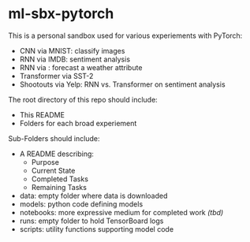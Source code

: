 # ml-sbx-pytorch
This is a personal sandbox used for various experiements with PyTorch:
* CNN via MNIST: classify images
* RNN via IMDB: sentiment analysis
* RNN via <tbd>: forecast a weather attribute
* Transformer via SST-2
* Shootouts via Yelp: RNN vs. Transformer on sentiment analysis

The root directory of this repo should include:
* This README
* Folders for each broad experiement


Sub-Folders should include:
* A README describing:
    * Purpose
    * Current State
    * Completed Tasks
    * Remaining Tasks
* data: empty folder where data is downloaded
* models: python code defining models
* notebooks: more expressive medium for completed work *(tbd)*
* runs: empty folder to hold TensorBoard logs
* scripts: utility functions supporting model code